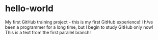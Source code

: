 # hello-world
My first GitHub training project - this is my first GitHub experience!
I h/ve been a programmer for a long time, but I begin to study GitHub only now!
This is a text from the first parallel branch!
